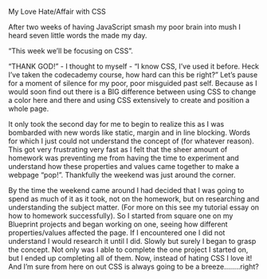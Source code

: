 My Love Hate/Affair with CSS

After two weeks of having JavaScript smash my poor brain into mush I heard seven little words the made my day.

“This week we’ll be focusing on CSS”.

“THANK GOD!” - I thought to myself - “I know CSS, I’ve used it before. Heck I’ve taken the codecademy course, how hard can this be right?” Let’s pause for a moment of silence for my poor, poor misguided past self. Because as I would soon find out there is a BIG difference between using CSS to change a color here and there and using CSS extensively to create and position a whole page.

It only took the second day for me to begin to realize this as I was bombarded with new words like static, margin and in line blocking. Words for which I just could not understand the concept of (for whatever reason). This got very frustrating very fast as I felt that the sheer amount of homework was preventing me from having the time to experiment and understand how these properties and values came together to make a webpage “pop!”. Thankfully the weekend was just around the corner.

By the time the weekend came around I had decided that I was going to spend as much of it as it took, not on the homework, but on researching and understanding the subject matter. (For more on this see my tutorial essay on how to homework successfully). So I started from square one on my Blueprint projects and began working on one, seeing how different properties/values affected the page. If I encountered one I did not understand I would research it until I did. Slowly but surely I began to grasp the concept. Not only was I able to complete the one project I started on, but I ended up completing all of them. Now, instead of hating CSS I love it! And I’m sure from here on out CSS is always going to be a breeze……..right?
